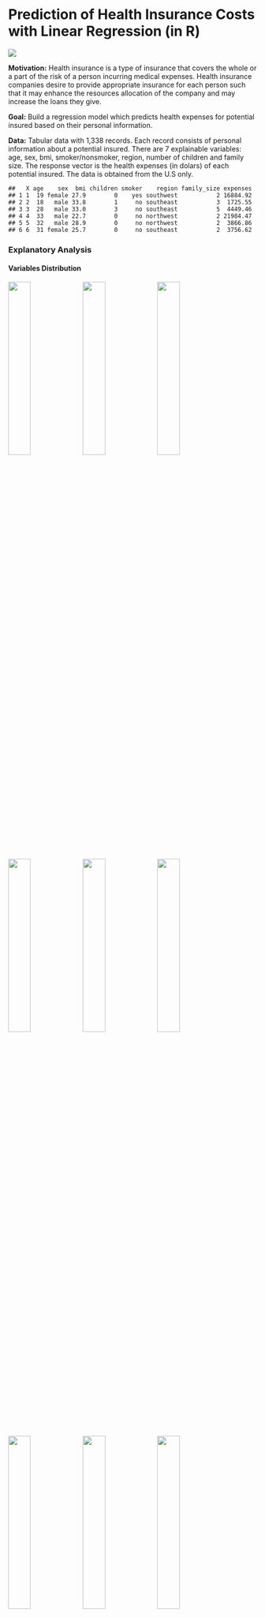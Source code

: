 Prediction of Health Insurance Costs with Linear Regression (in R)
================

![](https://www.meaningfulwomen.com/wp-content/uploads/Why-Having-Health-Insurance-Is-Overall-A-Good-Thing-678x381.jpg)

**Motivation:** Health insurance is a type of insurance that covers the
whole or a part of the risk of a person incurring medical expenses.
Health insurance companies desire to provide appropriate insurance for
each person such that it may enhance the resources allocation of the
company and may increase the loans they give.

**Goal:** Build a regression model which predicts health expenses for
potential insured based on their personal information.

**Data:** Tabular data with 1,338 records. Each record consists of
personal information about a potential insured. There are 7 explainable
variables: age, sex, bmi, smoker/nonsmoker, region, number of children
and family size. The response vector is the health expenses (in dolars)
of each potential insured. The data is obtained from the U.S only.

    ##   X age    sex  bmi children smoker    region family_size expenses
    ## 1 1  19 female 27.9        0    yes southwest           2 16884.92
    ## 2 2  18   male 33.8        1     no southeast           3  1725.55
    ## 3 3  28   male 33.0        3     no southeast           5  4449.46
    ## 4 4  33   male 22.7        0     no northwest           2 21984.47
    ## 5 5  32   male 28.9        0     no northwest           2  3866.86
    ## 6 6  31 female 25.7        0     no southeast           2  3756.62

### **Explanatory Analysis**

#### **Variables Distribution**

<img src="Insurance_prediction_files/figure-gfm/unnamed-chunk-2-1.png" width="30%" /><img src="Insurance_prediction_files/figure-gfm/unnamed-chunk-2-2.png" width="30%" /><img src="Insurance_prediction_files/figure-gfm/unnamed-chunk-2-3.png" width="30%" /><img src="Insurance_prediction_files/figure-gfm/unnamed-chunk-2-4.png" width="30%" /><img src="Insurance_prediction_files/figure-gfm/unnamed-chunk-2-5.png" width="30%" /><img src="Insurance_prediction_files/figure-gfm/unnamed-chunk-2-6.png" width="30%" /><img src="Insurance_prediction_files/figure-gfm/unnamed-chunk-2-7.png" width="30%" /><img src="Insurance_prediction_files/figure-gfm/unnamed-chunk-2-8.png" width="30%" /><img src="Insurance_prediction_files/figure-gfm/unnamed-chunk-2-9.png" width="30%" />

#### **Scatter plots for continues variables and semi-continues variables (age)**

![](Insurance_prediction_files/figure-gfm/unnamed-chunk-3-1.png)<!-- -->

#### **Box plots**

<img src="Insurance_prediction_files/figure-gfm/unnamed-chunk-4-1.png" width="50%" /><img src="Insurance_prediction_files/figure-gfm/unnamed-chunk-4-2.png" width="50%" />

It can be seen that smokers have higer health expensess.

<img src="Insurance_prediction_files/figure-gfm/unnamed-chunk-5-1.png" width="50%" /><img src="Insurance_prediction_files/figure-gfm/unnamed-chunk-5-2.png" width="50%" />

Interesting to see that the expensess is getting higer untill
family\_size=5, and then start to deacreasing. mabe because there are
not many big families in the dataset.

![](Insurance_prediction_files/figure-gfm/unnamed-chunk-6-1.png)<!-- -->![](Insurance_prediction_files/figure-gfm/unnamed-chunk-6-2.png)<!-- -->

## Scatter Plots

![](Insurance_prediction_files/figure-gfm/unnamed-chunk-7-1.png)<!-- -->![](Insurance_prediction_files/figure-gfm/unnamed-chunk-7-2.png)<!-- -->

<img src="Insurance_prediction_files/figure-gfm/unnamed-chunk-8-1.png" width="50%" /><img src="Insurance_prediction_files/figure-gfm/unnamed-chunk-8-2.png" width="50%" /><img src="Insurance_prediction_files/figure-gfm/unnamed-chunk-8-3.png" width="50%" /><img src="Insurance_prediction_files/figure-gfm/unnamed-chunk-8-4.png" width="50%" />
We can see from the figure “age vs expensess” that as the age getting
higer also does the expeness. In addition we can see that non-smokers
have low expensess compare to smokers, and that are 2-order polynomial
patterns for that in the plot. Therefore we may benfit from add an
interaction "’smoker\*age", as well as add the variable \(age^2\) to the
model.

We can see from the figure “bmi vs expensess”, that an interaction
"smoker\*age" may be relavnt too. In addition, BMI in the range 18.4-24
considerd as normal, while BMI over 30 is considerd as unhealty
condition. So we may benfit from add to the model an incdicator “bmi30”
which indicated whatever a indvidual has BMI of 30 or above

## More plots

<img src="Insurance_prediction_files/figure-gfm/unnamed-chunk-9-1.png" width="50%" /><img src="Insurance_prediction_files/figure-gfm/unnamed-chunk-9-2.png" width="50%" /><img src="Insurance_prediction_files/figure-gfm/unnamed-chunk-9-3.png" width="50%" /><img src="Insurance_prediction_files/figure-gfm/unnamed-chunk-9-4.png" width="50%" />

## Check for Multicollinearity

    ## Tolerance and Variance Inflation Factor
    ## ---------------------------------------
    ##         Variables Tolerance      VIF
    ## 1             age 0.9832591 1.017026
    ## 2         sexmale 0.9910818 1.008998
    ## 3             bmi 0.9011468 1.109697
    ## 4        children 0.1074144 9.309743
    ## 5       smokeryes 0.9871087 1.013060
    ## 6 regionnorthwest 0.6582757 1.519120
    ## 7 regionsoutheast 0.6049398 1.653057
    ## 8 regionsouthwest 0.6538617 1.529375
    ## 9     family_size 0.1072980 9.319841
    ## 
    ## 
    ## Eigenvalue and Condition Index
    ## ------------------------------
    ##    Eigenvalue Condition Index    intercept          age      sexmale
    ## 1  5.91359282        1.000000 4.556759e-04 2.804394e-03 8.147346e-03
    ## 2  1.02312325        2.404151 2.974732e-06 5.192059e-05 2.956284e-04
    ## 3  1.00024641        2.431488 1.524044e-08 3.193212e-07 2.901034e-06
    ## 4  0.76046846        2.788593 4.122615e-05 5.759958e-04 1.883309e-03
    ## 5  0.57103160        3.218071 5.554057e-04 3.944513e-03 2.029686e-01
    ## 6  0.42915581        3.712088 1.259389e-03 1.432366e-02 7.440492e-01
    ## 7  0.19717810        5.476415 3.594827e-03 1.269644e-01 1.787257e-02
    ## 8  0.07380140        8.951451 3.128589e-02 8.256397e-01 2.259113e-02
    ## 9  0.02283277       16.093349 1.376013e-01 1.123846e-02 9.544794e-04
    ## 10 0.00856937       26.269467 8.252033e-01 1.445667e-02 1.234869e-03
    ##             bmi     children    smokeryes regionnorthwest regionsoutheast
    ## 1  9.125602e-04 1.010530e-03 5.989725e-03     0.003506740    0.0036667778
    ## 2  3.350507e-05 6.068282e-04 4.886192e-02     0.094935791    0.2467072842
    ## 3  6.159232e-06 2.068836e-06 1.465046e-04     0.238231296    0.0003936532
    ## 4  1.793768e-04 3.721110e-03 8.690098e-01     0.004258988    0.0388907557
    ## 5  1.346418e-03 5.479819e-02 6.557389e-02     0.017176758    0.0046428742
    ## 6  2.970947e-03 1.324332e-02 1.017941e-03     0.050179492    0.0409878856
    ## 7  6.586689e-03 4.587687e-03 1.361844e-03     0.525628933    0.5507253148
    ## 8  1.070690e-01 1.289824e-02 4.297835e-03     0.050464818    0.0955250943
    ## 9  6.935226e-01 1.954516e-01 3.673430e-03     0.009769880    0.0183716437
    ## 10 1.873727e-01 7.136804e-01 6.714632e-05     0.005847303    0.0000887164
    ##    regionsouthwest  family_size
    ## 1     0.0035451973 4.218362e-04
    ## 2     0.0732016859 6.447258e-05
    ## 3     0.2576192867 5.682779e-07
    ## 4     0.0043877705 3.565101e-04
    ## 5     0.0126071100 2.311238e-03
    ## 6     0.0479086328 9.891282e-05
    ## 7     0.5373102981 3.733628e-04
    ## 8     0.0598928192 7.540063e-03
    ## 9     0.0003153667 1.902161e-01
    ## 10    0.0032118328 7.986170e-01

It can be seen that “children” and “family\_size” are colinear with each
other (as expected). We can see it because they both have high VIF
(\~9), and becausein the row of condition index with high value (26.26),
thier variance proportions are close to 0.9. So we drop “children” and
reapt multicollinearity checking without it:

    ## Tolerance and Variance Inflation Factor
    ## ---------------------------------------
    ##         Variables Tolerance      VIF
    ## 1             age 0.9832597 1.017025
    ## 2         sexmale 0.9910953 1.008985
    ## 3             bmi 0.9037240 1.106532
    ## 4       smokeryes 0.9877898 1.012361
    ## 5 regionnorthwest 0.6582836 1.519102
    ## 6 regionsoutheast 0.6051822 1.652395
    ## 7 regionsouthwest 0.6539306 1.529214
    ## 8     family_size 0.9949292 1.005097
    ## 
    ## 
    ## Eigenvalue and Condition Index
    ## ------------------------------
    ##   Eigenvalue Condition Index    intercept          age      sexmale
    ## 1 5.35931548        1.000000 8.357460e-04 3.471467e-03 1.025144e-02
    ## 2 1.01706131        2.295520 2.361673e-05 1.679301e-04 6.287782e-08
    ## 3 1.00022029        2.314765 1.668498e-07 8.279473e-10 4.963721e-07
    ## 4 0.74698152        2.678550 2.562227e-04 1.771965e-03 2.472522e-04
    ## 5 0.45236856        3.441981 6.802001e-04 6.043699e-03 9.539814e-01
    ## 6 0.21226795        5.024727 1.906839e-03 4.549518e-02 1.019120e-02
    ## 7 0.12955337        6.431767 1.965706e-03 2.994280e-01 3.212780e-04
    ## 8 0.06587937        9.019448 6.104726e-02 6.060665e-01 2.163700e-02
    ## 9 0.01635215       18.103697 9.332842e-01 3.755529e-02 3.369860e-03
    ##            bmi    smokeryes regionnorthwest regionsoutheast regionsouthwest
    ## 1 1.133746e-03 7.657267e-03    0.0043148271    4.646674e-03     0.004379114
    ## 2 6.537426e-06 3.902802e-02    0.0965694034    2.474521e-01     0.085528324
    ## 3 5.540312e-06 9.191488e-05    0.2452591578    9.450865e-05     0.251077235
    ## 4 5.373376e-04 9.383318e-01    0.0004899561    3.924159e-02     0.000887696
    ## 5 1.005064e-03 7.166210e-03    0.0146431508    1.775423e-02     0.015309189
    ## 6 1.500496e-03 1.209083e-03    0.5687713802    5.470891e-01     0.568192365
    ## 7 7.231702e-03 3.021675e-04    0.0059960747    1.918352e-02     0.009434757
    ## 8 2.017346e-01 2.579889e-03    0.0441618331    1.186584e-01     0.060895712
    ## 9 7.868450e-01 3.633682e-03    0.0197942169    5.879893e-03     0.004295608
    ##    family_size
    ## 1 4.504345e-03
    ## 2 3.989379e-04
    ## 3 5.858781e-06
    ## 4 1.492407e-03
    ## 5 6.655692e-03
    ## 6 9.368416e-02
    ## 7 6.942558e-01
    ## 8 1.353925e-01
    ## 9 6.361034e-02

It seems there are no other variables that colinear with each other, so
we remain these features.

### **Basic Model**

Now we build a baseline model which consists only from the variables
“age” and “smoker”. we chosed these variables because it seems from
the plots that both are important.

In order to build the model properly, we e split the data into 75% train
set and 25% test set.We will use the train set foe model development,
and we will use the test set for evaluate the final model.

``` r
basic_model = lm(expenses ~ age + smoker , data = train)
summary(basic_model)
```

    ## 
    ## Call:
    ## lm(formula = expenses ~ age + smoker, data = train)
    ## 
    ## Residuals:
    ##      Min       1Q   Median       3Q      Max 
    ## -15311.6  -2081.0  -1399.8   -300.5  29268.9 
    ## 
    ## Coefficients:
    ##             Estimate Std. Error t value Pr(>|t|)    
    ## (Intercept) -1826.66     608.54  -3.002  0.00275 ** 
    ## age           261.45      14.32  18.261  < 2e-16 ***
    ## smokeryes   23023.96     497.65  46.265  < 2e-16 ***
    ## ---
    ## Signif. codes:  0 '***' 0.001 '**' 0.01 '*' 0.05 '.' 0.1 ' ' 1
    ## 
    ## Residual standard error: 6401 on 1000 degrees of freedom
    ## Multiple R-squared:  0.711,  Adjusted R-squared:  0.7104 
    ## F-statistic:  1230 on 2 and 1000 DF,  p-value: < 2.2e-16

#### **Residuals Analysis**

Before we look at the statistical measures for Model Quality, we should
check the residual plots in order to verify the assumptions of an OLS
linear regression model:

1.  The residuals have to be normally distributed
2.  The error terms need to be independent of each other (need to be
    random)

If some assumptions are violated in the fitted model, we risk producing
results (regression coefficients and other numeric results) that we
can’t trust.

Residual plots display the residual values on the y-axis and fitted
values, or another variable, on the x-axis, and it can be used to
display unwanted patternss that incdicates of assumption violation.

**Check the assumption that the residuals are normaly distributed**

<img src="Insurance_prediction_files/figure-gfm/unnamed-chunk-14-1.png" width="50%" /><img src="Insurance_prediction_files/figure-gfm/unnamed-chunk-14-2.png" width="50%" />

We can see from the residuals histogram and from the QQ-plot that the
residuals distributon is right-skewd and has long right tail - meaning
the residuals arn’t normally distubuted. We can try to fix this by
transforming the resposne / explainable vaiables or by adding features.

**Check the assumption that the residuals are randomly dispersed around
the 0 horizontal axis**

The idea is that the gap between the expected and observed values must
not be predictable. Or, no explanatory power should be in the error. If
it can use the error to make predictions about the response, the model
has a problem.

The theory here is that the deterministic component of a regression
model does such a great job of explaining the dependent variable that it
leaves only the intrinsically inexplicable portion of your study area
for the error. If it can identify non-randomness in the error term, the
independent variables are not explaining everything that they can.

<img src="Insurance_prediction_files/figure-gfm/unnamed-chunk-15-1.png" width="33%" /><img src="Insurance_prediction_files/figure-gfm/unnamed-chunk-15-2.png" width="33%" /><img src="Insurance_prediction_files/figure-gfm/unnamed-chunk-15-3.png" width="33%" />

We can see that the residuals (y-Axis) are randomly scattered around
zero for the entire range of fitted values. When the residuals center on
zero, they indicate that the model’s predictions are correct on average
rather than systematically too high or low.

If we add color by “smoker” for the middle plot we get:

![](Insurance_prediction_files/figure-gfm/unnamed-chunk-16-1.png)<!-- -->

We can see that almost all the points that close to y=0 are points that
belongs to non-smokers. We can take advantage of this information and
add interaction smoker\*age to the improved model.

**Residuals vs variables that arn’t used in the basic model**

We will color the points by “smoker”.

<img src="Insurance_prediction_files/figure-gfm/unnamed-chunk-17-1.png" width="33%" /><img src="Insurance_prediction_files/figure-gfm/unnamed-chunk-17-2.png" width="33%" /><img src="Insurance_prediction_files/figure-gfm/unnamed-chunk-17-3.png" width="33%" /><img src="Insurance_prediction_files/figure-gfm/unnamed-chunk-17-4.png" width="33%" />

#### **Model Quality**

Even tho some assumptopn are violated in the basic fitted model, we will
calculate some model qualty measures:

**R-squared (R2)** is the proportion of variation in the outcome that is
explained by the predictor variables. The Higher the R-squared, the
better the model.

**Adjusted R-squared**, adjusts the R2 for having too many variables in
the model (in higer dimension it is s easier to find linear subspace
that fit the data, but it may lead to strong overfitting\!)

**AIC** stands for (Akaike’s Information Criteria), a metric developped
by the Japanese Statistician, Hirotugu Akaike, 1970. The basic idea of
AIC is to penalize the inclusion of additional variables to a model. It
adds a penalty that increases the error when including additional terms.
The lower the AIC, the better the model.

**BIC** (or Bayesian information criteria) is a variant of AIC with a
stronger penalty for including additional variables to the model.

**Mallows Cp:** A variant of AIC developed by Colin Mallows.

    ## # A tibble: 1 x 4
    ##   r.squared adj.r.squared    AIC    BIC
    ##       <dbl>         <dbl>  <dbl>  <dbl>
    ## 1     0.711         0.710 20432. 20452.

    ## [1] "Mallows C_p: 125.05"

We got \(R^2=0.71, Adjusted R^2=0.71\), which is relativly high scores.

#### **Influential Observations**

    ##      StudRes         Hat       CookD
    ## 247 1.569304 0.007878282 0.006509157
    ## 318 1.405916 0.007878282 0.005226854
    ## 410 4.501321 0.005890397 0.039262982
    ## 436 4.630964 0.005115710 0.036021767

<img src="Insurance_prediction_files/figure-gfm/unnamed-chunk-19-1.png" width="50%" /><img src="Insurance_prediction_files/figure-gfm/unnamed-chunk-19-2.png" width="50%" /><img src="Insurance_prediction_files/figure-gfm/unnamed-chunk-19-3.png" width="50%" />

Let’s see what values have the three most influential observations:

    ##       X age    sex  bmi children smoker    region family_size expenses
    ## 544 720  58 female 33.4        0     no northwest           2 12231.61

    ##       X age    sex bmi children smoker    region family_size expenses
    ## 578 768  42 female  29        1     no southwest           3  7050.64

    ##        X age  sex  bmi children smoker    region family_size expenses
    ## 820 1088  57 male 31.5        0     no northwest           2 11353.23

We didn’t sucssed to identify why these observation are outliers.

### **Improved model**

Now we build an improved model. we add the following variables in
addition to “age” and “smoker”:

  - sex (as dummy variable)
  - children (as dummies)
  - region (as dummies)
  - age^2 (non-linear variable)
  - age^2\*smoker (interaction)
  - bmi30\*smoker (interaction)

“family\_size” was excluded since its information is included already in
“children”.

In addition we tried to transform the response with ln/sqrt/^-1
functions but it didn’t improve the model, so we left the response as it
is.

``` r
age2 = (train$age-mean(train$age))^2
bmi30 = ifelse(train$bmi >=30, 1, 0) 

improved_model = lm(expenses ~ age + age2*smoker + factor(children) + bmi + sex + bmi30*smoker + region, data=train)

summary(improved_model)
```

    ## 
    ## Call:
    ## lm(formula = expenses ~ age + age2 * smoker + factor(children) + 
    ##     bmi + sex + bmi30 * smoker + region, data = train)
    ## 
    ## Residuals:
    ##      Min       1Q   Median       3Q      Max 
    ## -17098.7  -1747.5  -1215.1   -574.1  23806.1 
    ## 
    ## Coefficients:
    ##                    Estimate Std. Error t value Pr(>|t|)    
    ## (Intercept)       -6421.762   1130.227  -5.682 1.75e-08 ***
    ## age                 254.531     10.229  24.884  < 2e-16 ***
    ## age2                  4.550      1.001   4.547 6.12e-06 ***
    ## smokeryes         14028.989    620.534  22.608  < 2e-16 ***
    ## factor(children)1  1105.023    377.411   2.928 0.003491 ** 
    ## factor(children)2  1807.289    425.728   4.245 2.39e-05 ***
    ## factor(children)3  1761.595    486.235   3.623 0.000306 ***
    ## factor(children)4  4335.044   1062.909   4.078 4.90e-05 ***
    ## factor(children)5  2092.056   1195.398   1.750 0.080414 .  
    ## bmi                 152.043     39.608   3.839 0.000132 ***
    ## sexmale            -574.291    287.084  -2.000 0.045728 *  
    ## bmi30             -1330.270    500.596  -2.657 0.008003 ** 
    ## regionnorthwest    -310.280    411.429  -0.754 0.450938    
    ## regionsoutheast   -1025.300    409.099  -2.506 0.012362 *  
    ## regionsouthwest   -1188.910    410.824  -2.894 0.003888 ** 
    ## age2:smokeryes       -2.286      1.986  -1.151 0.250001    
    ## smokeryes:bmi30   19461.689    706.677  27.540  < 2e-16 ***
    ## ---
    ## Signif. codes:  0 '***' 0.001 '**' 0.01 '*' 0.05 '.' 0.1 ' ' 1
    ## 
    ## Residual standard error: 4503 on 986 degrees of freedom
    ## Multiple R-squared:  0.8589, Adjusted R-squared:  0.8567 
    ## F-statistic: 375.2 on 16 and 986 DF,  p-value: < 2.2e-16

**Check the assumption that the residuals are normaly distributed**

<img src="Insurance_prediction_files/figure-gfm/unnamed-chunk-23-1.png" width="50%" /><img src="Insurance_prediction_files/figure-gfm/unnamed-chunk-23-2.png" width="50%" /><img src="Insurance_prediction_files/figure-gfm/unnamed-chunk-23-3.png" width="50%" /><img src="Insurance_prediction_files/figure-gfm/unnamed-chunk-23-4.png" width="50%" /><img src="Insurance_prediction_files/figure-gfm/unnamed-chunk-23-5.png" width="50%" /><img src="Insurance_prediction_files/figure-gfm/unnamed-chunk-23-6.png" width="50%" />

**Check the assumption that the residuals are randomly dispersed around
the 0 horizontal axis**

<img src="Insurance_prediction_files/figure-gfm/unnamed-chunk-24-1.png" width="33%" /><img src="Insurance_prediction_files/figure-gfm/unnamed-chunk-24-2.png" width="33%" /><img src="Insurance_prediction_files/figure-gfm/unnamed-chunk-24-3.png" width="33%" /><img src="Insurance_prediction_files/figure-gfm/unnamed-chunk-24-4.png" width="33%" /><img src="Insurance_prediction_files/figure-gfm/unnamed-chunk-24-5.png" width="33%" /><img src="Insurance_prediction_files/figure-gfm/unnamed-chunk-24-6.png" width="33%" /><img src="Insurance_prediction_files/figure-gfm/unnamed-chunk-24-7.png" width="33%" /><img src="Insurance_prediction_files/figure-gfm/unnamed-chunk-24-8.png" width="33%" /><img src="Insurance_prediction_files/figure-gfm/unnamed-chunk-24-9.png" width="33%" /><img src="Insurance_prediction_files/figure-gfm/unnamed-chunk-24-10.png" width="33%" />

#### **Influential Observations**

    ##        StudRes        Hat        CookD
    ## 180  5.0835793 0.01141706 0.0171247720
    ## 242  3.4132472 0.05945689 0.0428592150
    ## 333 -0.4163789 0.07982446 0.0008854377
    ## 390  5.3967151 0.01307784 0.0220723535
    ## 763  4.2396185 0.06501594 0.0722782049
    ## 819 -0.5105804 0.08805370 0.0014817790

<img src="Insurance_prediction_files/figure-gfm/unnamed-chunk-25-1.png" width="50%" /><img src="Insurance_prediction_files/figure-gfm/unnamed-chunk-25-2.png" width="50%" /><img src="Insurance_prediction_files/figure-gfm/unnamed-chunk-25-3.png" width="50%" />

Let’s see what values have the three most influential observations:

    ##        X age    sex  bmi children smoker    region family_size expenses
    ## 763 1013  61 female 33.3        4     no southeast           6 36580.28

    ##       X age    sex  bmi children smoker    region family_size expenses
    ## 242 322  26 female 29.6        4     no northeast           6 24671.66

    ##       X age    sex  bmi children smoker    region family_size expenses
    ## 410 544  54 female 47.4        0    yes southeast           2 63770.43

#### **Compare models**

Here we compare 3 models:

  - basic\_model
  - improved\_model
  - improved\_model\_no\_outliers: This is the previous model without
    the three most influental observation

<!-- end list -->

    ## [1] "basic_model"

    ## # A tibble: 1 x 4
    ##   r.squared adj.r.squared    AIC    BIC
    ##       <dbl>         <dbl>  <dbl>  <dbl>
    ## 1     0.711         0.710 20432. 20452.

    ## [1] "Mallows C_p: 125.05"

    ## [1] "improved_model"

    ## # A tibble: 1 x 4
    ##   r.squared adj.r.squared    AIC    BIC
    ##       <dbl>         <dbl>  <dbl>  <dbl>
    ## 1     0.859         0.857 19741. 19829.

    ## [1] "Mallows C_p: -433.41"

    ## [1] "improved_model_no_outliers"

    ## # A tibble: 1 x 4
    ##   r.squared adj.r.squared   AIC   BIC
    ##       <dbl>         <dbl> <dbl> <dbl>
    ## 1     0.814         0.812  989. 1038.

    ## [1] "Mallows C_p: -982"

We get that “improved model” has the best R-squared result (the
highest), and that “improved\_model\_no\_ouliers” has the best AIC and
BIC results (lowest AIC and BIC).

#### **Features Selection**

Now we will try 4 different methods for feature selection:

1.  Forward selection <br/>
2.  Backward selection <br/>
3.  Stepwise selection (combination of 1. And 2.) <br/>
4.  bestglm <br/>

We difine the “minimal model” as the model which includes only “smoker”,
and define the “full model” as the model which includes all variables
expect “children” (because it is almost the same as “family\_size”).

**1. Foward Selection**

    ## Start:  AIC=18824.88
    ## expenses ~ 1
    ## 
    ##               Df  Sum of Sq        RSS   AIC
    ## + smoker       1 8.7115e+10 5.4634e+10 17871
    ## + age          1 1.3078e+10 1.2867e+11 18730
    ## + bmi          1 4.2331e+09 1.3752e+11 18797
    ## + family_size  1 6.9449e+08 1.4105e+11 18822
    ## + sex          1 4.3424e+08 1.4132e+11 18824
    ## <none>                      1.4175e+11 18825
    ## + region       3 8.0648e+08 1.4094e+11 18825
    ## 
    ## Step:  AIC=17870.61
    ## expenses ~ smoker
    ## 
    ##               Df  Sum of Sq        RSS   AIC
    ## + age          1 1.3662e+10 4.0972e+10 17584
    ## + bmi          1 5.6778e+09 4.8956e+10 17763
    ## + family_size  1 5.3145e+08 5.4103e+10 17863
    ## <none>                      5.4634e+10 17871
    ## + sex          1 2.4327e+07 5.4610e+10 17872
    ## + region       3 4.1063e+07 5.4593e+10 17876
    ## 
    ## Step:  AIC=17583.98
    ## expenses ~ smoker + age
    ## 
    ##               Df  Sum of Sq        RSS   AIC
    ## + bmi          1 3899399021 3.7073e+10 17486
    ## + family_size  1  355920242 4.0616e+10 17577
    ## <none>                      4.0972e+10 17584
    ## + sex          1    3421757 4.0969e+10 17586
    ## + region       3   47066261 4.0925e+10 17589
    ## 
    ## Step:  AIC=17485.67
    ## expenses ~ smoker + age + bmi
    ## 
    ##               Df Sum of Sq        RSS   AIC
    ## + family_size  1 425179696 3.6647e+10 17476
    ## <none>                     3.7073e+10 17486
    ## + sex          1  27919998 3.7045e+10 17487
    ## + region       3 169886445 3.6903e+10 17487
    ## 
    ## Step:  AIC=17476.1
    ## expenses ~ smoker + age + bmi + family_size
    ## 
    ##          Df Sum of Sq        RSS   AIC
    ## <none>                3.6647e+10 17476
    ## + sex     1  31581705 3.6616e+10 17477
    ## + region  3 172170741 3.6475e+10 17477

**2. Backward selection**

    ## Start:  AIC=17478.54
    ## expenses ~ age + sex + bmi + smoker + region + family_size
    ## 
    ##               Df  Sum of Sq        RSS   AIC
    ## - region       3 1.7112e+08 3.6616e+10 17477
    ## - sex          1 3.0526e+07 3.6475e+10 17477
    ## <none>                      3.6445e+10 17479
    ## - family_size  1 4.3123e+08 3.6876e+10 17488
    ## - bmi          1 4.1079e+09 4.0553e+10 17584
    ## - age          1 1.1563e+10 4.8008e+10 17753
    ## - smoker       1 8.8034e+10 1.2448e+11 18709
    ## 
    ## Step:  AIC=17477.23
    ## expenses ~ age + sex + bmi + smoker + family_size
    ## 
    ##               Df  Sum of Sq        RSS   AIC
    ## - sex          1 3.1582e+07 3.6647e+10 17476
    ## <none>                      3.6616e+10 17477
    ## - family_size  1 4.2884e+08 3.7045e+10 17487
    ## - bmi          1 3.9957e+09 4.0612e+10 17579
    ## - age          1 1.1639e+10 4.8255e+10 17752
    ## - smoker       1 8.8314e+10 1.2493e+11 18706
    ## 
    ## Step:  AIC=17476.1
    ## expenses ~ age + bmi + smoker + family_size
    ## 
    ##               Df  Sum of Sq        RSS   AIC
    ## <none>                      3.6647e+10 17476
    ## - family_size  1 4.2518e+08 3.7073e+10 17486
    ## - bmi          1 3.9687e+09 4.0616e+10 17577
    ## - age          1 1.1692e+10 4.8339e+10 17752
    ## - smoker       1 8.8718e+10 1.2537e+11 18708

**3. Stepwise Selection (a combination of 1. And 2.)**

    ## Start:  AIC=18824.88
    ## expenses ~ 1
    ## 
    ##               Df  Sum of Sq        RSS   AIC
    ## + smoker       1 8.7115e+10 5.4634e+10 17871
    ## + age          1 1.3078e+10 1.2867e+11 18730
    ## + bmi          1 4.2331e+09 1.3752e+11 18797
    ## + family_size  1 6.9449e+08 1.4105e+11 18822
    ## + sex          1 4.3424e+08 1.4132e+11 18824
    ## <none>                      1.4175e+11 18825
    ## + region       3 8.0648e+08 1.4094e+11 18825
    ## 
    ## Step:  AIC=17870.61
    ## expenses ~ smoker
    ## 
    ##               Df  Sum of Sq        RSS   AIC
    ## + age          1 1.3662e+10 4.0972e+10 17584
    ## + bmi          1 5.6778e+09 4.8956e+10 17763
    ## + family_size  1 5.3145e+08 5.4103e+10 17863
    ## <none>                      5.4634e+10 17871
    ## + sex          1 2.4327e+07 5.4610e+10 17872
    ## + region       3 4.1063e+07 5.4593e+10 17876
    ## - smoker       1 8.7115e+10 1.4175e+11 18825
    ## 
    ## Step:  AIC=17583.98
    ## expenses ~ smoker + age
    ## 
    ##               Df  Sum of Sq        RSS   AIC
    ## + bmi          1 3.8994e+09 3.7073e+10 17486
    ## + family_size  1 3.5592e+08 4.0616e+10 17577
    ## <none>                      4.0972e+10 17584
    ## + sex          1 3.4218e+06 4.0969e+10 17586
    ## + region       3 4.7066e+07 4.0925e+10 17589
    ## - age          1 1.3662e+10 5.4634e+10 17871
    ## - smoker       1 8.7699e+10 1.2867e+11 18730
    ## 
    ## Step:  AIC=17485.67
    ## expenses ~ smoker + age + bmi
    ## 
    ##               Df  Sum of Sq        RSS   AIC
    ## + family_size  1 4.2518e+08 3.6647e+10 17476
    ## <none>                      3.7073e+10 17486
    ## + sex          1 2.7920e+07 3.7045e+10 17487
    ## + region       3 1.6989e+08 3.6903e+10 17487
    ## - bmi          1 3.8994e+09 4.0972e+10 17584
    ## - age          1 1.1884e+10 4.8956e+10 17763
    ## - smoker       1 8.8857e+10 1.2593e+11 18710
    ## 
    ## Step:  AIC=17476.1
    ## expenses ~ smoker + age + bmi + family_size
    ## 
    ##               Df  Sum of Sq        RSS   AIC
    ## <none>                      3.6647e+10 17476
    ## + sex          1 3.1582e+07 3.6616e+10 17477
    ## + region       3 1.7217e+08 3.6475e+10 17477
    ## - family_size  1 4.2518e+08 3.7073e+10 17486
    ## - bmi          1 3.9687e+09 4.0616e+10 17577
    ## - age          1 1.1692e+10 4.8339e+10 17752
    ## - smoker       1 8.8718e+10 1.2537e+11 18708

**4. bestglm**

    ## [1] "-----Foward:-----"

    ## 
    ## Call:
    ## lm(formula = expenses ~ smoker + age + bmi + family_size, data = train)
    ## 
    ## Coefficients:
    ## (Intercept)    smokeryes          age          bmi  family_size  
    ##    -12598.7      23172.0        243.6        323.4        495.3

    ## [1] "-----Backward:-----"

    ## 
    ## Call:
    ## lm(formula = expenses ~ age + bmi + smoker + family_size, data = train)
    ## 
    ## Coefficients:
    ## (Intercept)          age          bmi    smokeryes  family_size  
    ##    -12598.7        243.6        323.4      23172.0        495.3

    ## [1] "-----Stepwise:-----"

    ## 
    ## Call:
    ## lm(formula = expenses ~ smoker + age + bmi + family_size, data = train)
    ## 
    ## Coefficients:
    ## (Intercept)    smokeryes          age          bmi  family_size  
    ##    -12598.7      23172.0        243.6        323.4        495.3

    ## [1] "-----bestglm:-----"

    ## 
    ## Call:
    ## lm(formula = y ~ ., data = data.frame(Xy[, c(bestset[-1], FALSE), 
    ##     drop = FALSE], y = y))
    ## 
    ## Coefficients:
    ## (Intercept)          age          bmi     children    smokeryes  family_size  
    ##    -14473.2        243.9        327.1      -1091.8      23131.0       1445.7

It can be seen that the first 3 methods picked the variables “age”,
“bmi”, “smokeryes” and “family\_size”, and all methods assign the
same coefficients. However the last method picked the same variables and
in addition picked “children”, and assigned different coefficients than
the first three.

### **Final Model**

We choose “improved\_model” as the final model.

Lets examine the its results:

``` r
summary(improved_model)
```

    ## 
    ## Call:
    ## lm(formula = expenses ~ age + age2 * smoker + factor(children) + 
    ##     bmi + sex + bmi30 * smoker + region, data = train)
    ## 
    ## Residuals:
    ##      Min       1Q   Median       3Q      Max 
    ## -17098.7  -1747.5  -1215.1   -574.1  23806.1 
    ## 
    ## Coefficients:
    ##                    Estimate Std. Error t value Pr(>|t|)    
    ## (Intercept)       -6421.762   1130.227  -5.682 1.75e-08 ***
    ## age                 254.531     10.229  24.884  < 2e-16 ***
    ## age2                  4.550      1.001   4.547 6.12e-06 ***
    ## smokeryes         14028.989    620.534  22.608  < 2e-16 ***
    ## factor(children)1  1105.023    377.411   2.928 0.003491 ** 
    ## factor(children)2  1807.289    425.728   4.245 2.39e-05 ***
    ## factor(children)3  1761.595    486.235   3.623 0.000306 ***
    ## factor(children)4  4335.044   1062.909   4.078 4.90e-05 ***
    ## factor(children)5  2092.056   1195.398   1.750 0.080414 .  
    ## bmi                 152.043     39.608   3.839 0.000132 ***
    ## sexmale            -574.291    287.084  -2.000 0.045728 *  
    ## bmi30             -1330.270    500.596  -2.657 0.008003 ** 
    ## regionnorthwest    -310.280    411.429  -0.754 0.450938    
    ## regionsoutheast   -1025.300    409.099  -2.506 0.012362 *  
    ## regionsouthwest   -1188.910    410.824  -2.894 0.003888 ** 
    ## age2:smokeryes       -2.286      1.986  -1.151 0.250001    
    ## smokeryes:bmi30   19461.689    706.677  27.540  < 2e-16 ***
    ## ---
    ## Signif. codes:  0 '***' 0.001 '**' 0.01 '*' 0.05 '.' 0.1 ' ' 1
    ## 
    ## Residual standard error: 4503 on 986 degrees of freedom
    ## Multiple R-squared:  0.8589, Adjusted R-squared:  0.8567 
    ## F-statistic: 375.2 on 16 and 986 DF,  p-value: < 2.2e-16

**F-test:** <br/> The F-test is used to performs a “joint” hypothesis
testing: <br/> H0: All of the regression coefficients are equal to zero
(the model has no predictive capability) <br/> H1: Otherwise (meaning at
least one of the coefficients isn’t equal to zero)

Here we get a significant result (very small p-value for the F
statistic, in specific lower than significance level of 1%), so we can
decide to reject the null hypotesis and conclude that the basic model
has some predictive capability.

**T-test(s):** <br/> Each T-test is used to check the predictive
capability of one feature only: <br/> H0: The coefficient of the i’th
feature is equal to zero (there is no linear connection between the
outcome and the feature) <br/> H1: Otherwise

Here we get significant results for almost all variables, meaning there
is an evidence that these variables have linear connection to the
oucome.

### **Final Model Evaluaion**

Evaluate model on test set:

    ## [1] "MSE final model:"

    ## [1] 78326712
